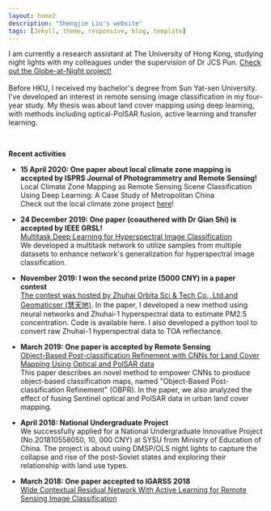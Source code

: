 ```yaml
---
layout: home2
description: "Shengjie Liu's website"
tags: [Jekyll, theme, responsive, blog, template]
---
```

I am currently a research assistant at The University of Hong Kong, studying night lights with my colleagues under the supervision of Dr JCS Pun. <a href="http://globeatnight-network.org">Check out the Globe-at-Night project!</a>
<br>
<br>
Before HKU, I received my bachelor's degree from Sun Yat-sen University. I've developed an interest in remote sensing image classification in my four-year study.
My thesis was about land cover mapping using deep learning, with methods including optical-PolSAR fusion, active learning and transfer learning.

<br>

**Recent activities**

* **15 April 2020: One paper about local climate zone mapping is accepted by ISPRS Journal of Photogrammetry and Remote Sensing!**<br>
Local Climate Zone Mapping as Remote Sensing Scene Classification Using Deep Learning: A Case Study of Metropolitan China<br>
Check out the local climate zone project <a href="https://sjliu.me/lcz">here</a>!

* **24 December 2019: One paper (coauthered with Dr Qian Shi) is accepted by IEEE GRSL!**<br>
<a href="https://ieeexplore.ieee.org/document/8954933">Multitask Deep Learning for Hyperspectral Image Classification</a><br>
We developed a multitask network to utilize samples from multiple datasets to enhance network's generalization for hyperspectral image classification.

* **November 2019: I won the second prize (5000 CNY) in a paper contest** <br>
<a href="https://mp.weixin.qq.com/s?src=11&timestamp=1582769326&ver=2183&signature=7LdiEOsIlsCX0D-VAjeipqG6Rc4-yAoIYyx6qZQLSHsse3WgGASA6JWcdWWu5s1oo3z7sXF07g499G*DdeyeczVOq4hesm49u5FBgZdnIdKOlOGz*FjjrmbTbgB3qPa7&new=1">The contest was hosted by Zhuhai Orbita Sci & Tech Co., Ltd.and Geomaticser (慧天地)</a>. In the paper, I developed a new method using neural networks and Zhuhai-1 hyperspectral data to estimate PM2.5 concentration. Code is available here. I also developed a python tool to convert raw Zhuhai-1 hyperspectral data to TOA reflectance.

* **March 2019: One paper is accepted by Remote Sensing**<br>
<a href="https://doi.org/10.3390/rs11060690">Object-Based Post-classification Refinement with CNNs for Land Cover Mapping Using Optical and PolSAR data</a><br>
This paper describes an novel method to empower CNNs to produce object-based classification maps, named "Object-Based Post-classification Refinement" (OBPR).
In the paper, we also analyzed the effect of fusing Sentinel optical and PolSAR data in urban land cover mapping.<br>

* **April 2018: National Undergraduate Project** <br>
We successfully applied for a National Undergraduate Innovative Project (No.201810558050, 10, 000 CNY) at SYSU from Ministry of Education of China. The project is about using DMSP/OLS night lights to capture the collapse and rise of the post-Soviet states and exploring their relationship with land use types.

* **March 2018: One paper accepted to IGARSS 2018** <br>
<a href="https://doi.org/10.1109/IGARSS.2018.8517855">Wide Contextual Residual Network With Active Learning for Remote Sensing Image Classification</a><br>

